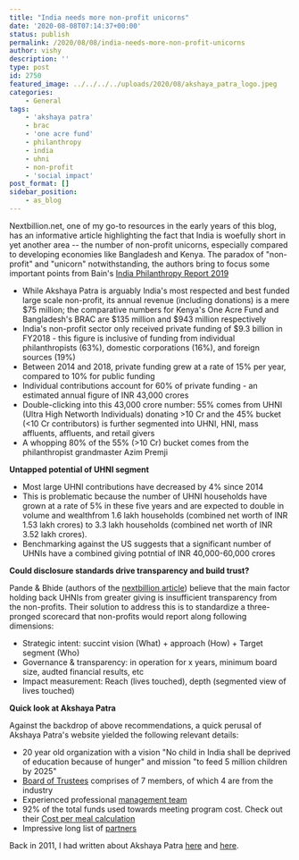 ```yaml
---
title: "India needs more non-profit unicorns"
date: '2020-08-08T07:14:37+00:00'
status: publish
permalink: /2020/08/08/india-needs-more-non-profit-unicorns
author: vishy
description: ''
type: post
id: 2750
featured_image: ../../../../uploads/2020/08/akshaya_patra_logo.jpeg
categories:
    - General
tags:
    - 'akshaya patra'
    - brac
    - 'one acre fund'
    - philanthropy
    - india
    - uhni
    - non-profit
    - 'social impact'
post_format: []
sidebar_position:
    - as_blog
---
```


Nextbillion.net, one of my go-to resources in the early years of this blog, has an informative article highlighting the fact that India is woefully short in yet another area -- the number of non-profit unicorns, especially compared to developing economies like Bangladesh and Kenya. The paradox of "non-profit" and "unicorn" notwithstanding, the authors bring to focus some important points from Bain's [India Philanthropy Report 2019](https://www.bain.com/contentassets/069bf9cf144e4b8bbdda8a85386a5611/bain_brief_india_philanthropy_report_2019.pdf)

- While Akshaya Patra is arguably India's most respected and best funded large scale non-profit, its annual revenue (including donations) is a mere $75 million; the comparative numbers for Kenya's One Acre Fund and Bangladesh's BRAC are $135 million and $943 million respectively 
- India's non-profit sector only received private funding of $9.3 billion in FY2018 - this figure is inclusive of funding from individual philanthropists (63%), domestic corporations (16%), and foreign sources (19%)
- Between 2014 and 2018, private funding grew at a rate of 15% per year, compared to 10% for public funding
- Individual contributions account for 60% of private funding - an estimated annual figure of INR 43,000 crores
- Double-clicking into this 43,000 crore number: 55% comes from UHNI (Ultra High Networth Individuals) donating >10 Cr and the 45% bucket (<10 Cr contributors) is further segmented into UHNI, HNI, mass affluents, affluents, and retail givers
- A whopping 80% of the 55% (>10 Cr) bucket comes from the philanthropist grandmaster Azim Premji   

**Untapped potential of UHNI segment**

- Most large UHNI contributions have decreased by 4% since 2014
- This is problematic because the number of UHNI households have grown at a rate of 5% in these five years and are expected to double in volume and wealthfrom 1.6 lakh households (combined net worth of INR 1.53 lakh crores) to 3.3 lakh households (combined net worth of INR 3.52 lakh crores).
- Benchmarking against the US suggests that a significant number of UHNIs have a combined giving potntial of INR 40,000-60,000 crores

**Could disclosure standards drive transparency and build trust?**

Pande & Bhide (authors of the [nextbillion article](https://nextbillion.net/india-nonprofit-unicorns-transparency-disclosure/)) believe that the main factor holding back UHNIs from greater giving is insufficient transparency from the non-profits. Their solution to address this is to standardize a three-pronged scorecard that non-profits would report along following dimensions:

- Strategic intent: succint vision (What) + approach (How) + Target segment (Who)
- Governance & transparency: in operation for x years, minimum board size, audted financial results, etc 
- Impact measurement: Reach (lives touched), depth (segmented view of lives touched)

**Quick look at Akshaya Patra**

Against the backdrop of above recommendations, a quick perusal of Akshaya Patra's website yielded the following relevant details:

- 20 year old organization with a vision "No child in India shall be deprived of education because of hunger" and mission "to feed 5 million children by 2025"
- [Board of Trustees](https://www.akshayapatra.org/board-of-trustees) comprises of 7 members, of which 4 are from the industry 
- Experienced professional [management team](https://www.akshayapatra.org/management-team)
- 92% of the total funds used towards meeting program cost. Check out their [Cost per meal calculation](https://www.akshayapatra.org/how-your-money-spent)
- Impressive long list of [partners](https://www.akshayapatra.org/partners)

Back in 2011, I had written about Akshaya Patra [here](https://www.techsangam.com/2011/07/03/surprise-surprise-the-crown-jewels-in-indias-midday-meal-programs-are-charitable-trusts/) and [here](https://www.techsangam.com/2011/07/01/akshaya-patra-in-24-pictures/).

